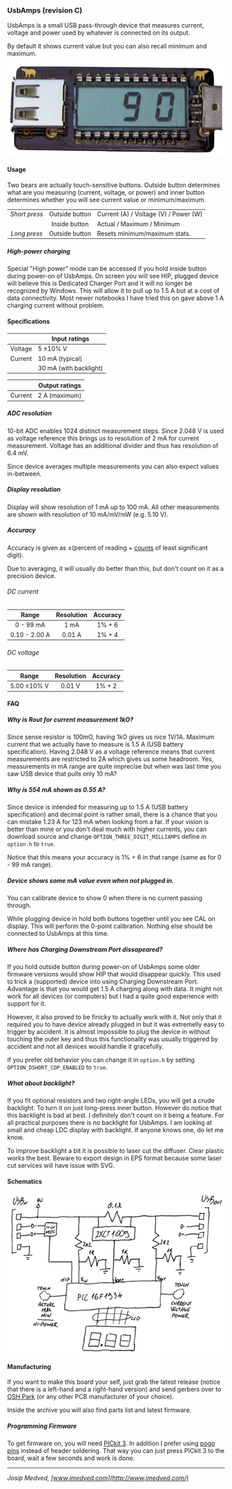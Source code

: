 ### UsbAmps (revision C) ###

UsbAmps is a small USB pass-through device that measures current, voltage and
power used by whatever is connected on its output.

By default it shows current value but you can also recall minimum and maximum.

![UsbAmps, revision C board](Wiki/C/Picture.jpg)


#### Usage ####

Two bears are actually touch-sensitive buttons. Outside button determines what
are you measuring (current, voltage, or power) and inner button determines
whether you will see current value or minimum/maximum.

|               |                |                                       |
|:-------------:|:--------------:|---------------------------------------|
| *Short press* | Outside button | Current (A) / Voltage (V) / Power (W) |
|               | Inside button  | Actual / Maximum / Minimum            |
| *Long press*  | Outside button | Resets minimum/maximum stats.         |


##### High-power charging #####

Special "High power" mode can be accessed if you hold inside button during
power-on of UsbAmps. On screen you will see HIP, plugged device will believe
this is Dedicated Charger Port and it will no longer be recognized by Windows.
This will allow it to pull up to 1.5 A but at a cost of data connectivity. Most
newer notebooks I have tried this on gave above 1 A charging current without
problem.


#### Specifications ####

|         | Input ratings            |
|---------|--------------------------|
| Voltage | 5 ±10% V                 |
| Current | 10 mA (typical)          |
|         | 30 mA (with backlight)   |

|         | Output ratings           |
|---------|--------------------------|
| Current | 2 A (maximum)            |


##### ADC resolution #####

10-bit ADC enables 1024 distinct measurement steps. Since 2.048 V is used as
voltage reference this brings us to resolution of 2 mA for current measurement.
Voltage has an additional divider and thus has resolution of 6.4 mV.

Since device averages multiple measurements you can also expect values
in-between.


##### Display resolution #####

Display will show resolution of 1 mA up to 100 mA. All other measurements are
shown with resolution of 10 mA/mV/mW (e.g. 5.10 V).


##### Accuracy #####

Accuracy is given as ±(percent of reading + [counts](http://www.youtube.com/watch?v=U4JFeU-o2kc)
of least significant digit).

Due to averaging, it will usually do better than this, but don't count on it as
a precision device.


###### DC current ######

| Range          | Resolution | Accuracy |
|:--------------:|:----------:|:--------:|
| 0 - 99 mA      | 1 mA       | 1% + 6   |
| 0.10 - 2.00 A  | 0.01 A     | 1% + 4   |


###### DC voltage ######

| Range          | Resolution | Accuracy |
|:--------------:|:----------:|:--------:|
| 5.00 ±10% V    | 0.01 V     | 1% + 2   |


#### FAQ ####

##### Why is Rout for current measurement 1kO? #####

Since sense resistor is 100mO, having 1kO gives us nice 1V/1A. Maximum current
that we actually have to measure is 1.5 A (USB battery specification). Having
2.048 V as a voltage reference means that current measurements are restricted
to 2A which gives us some headroom. Yes, measurements in mA range are quite
imprecise but when was last time you saw USB device that pulls only 10 mA?


##### Why is 554 mA shown as 0.55 A? #####

Since device is intended for measuring up to 1.5 A (USB battery specification)
and decimal point is rather small, there is a chance that you can mistake
1.23 A for 123 mA when looking from a far. If your vision is better than mine
or you don't deal much with higher currents, you can download source and change
`OPTION_THREE_DIGIT_MILLIAMPS` define in `option.h` to `true`.

Notice that this means your accuracy is 1% + 6 in that range (same as for
0 - 99 mA range).


##### Device shows some mA value even when not plugged in. #####

You can calibrate device to show 0 when there is no current passing through.

While plugging device in hold both buttons together until you see CAL on
display. This will perform the 0-point calibration. Nothing else should be
connected to UsbAmps at this time.


##### Where has Charging Downstream Port dissapeared? #####

If you hold outside button during power-on of UsbAmps some older firmware
versions would show HIP  that would disappear quickly. This used to trick a
(supported) device into using Charging Downstream Port. Advantage is that you
would get 1.5 A charging along with data. It might not work for all devices (or
computers) but I had a quite good experience with support for it.

However, it also proved to be finicky to actually work with it. Not only that
it required you to have device already plugged in but it was extremelly easy to
trigger by accident. It is almost impossible to plug the device in without
touching the outer key and thus this functionality was usually triggered by
accident and not all devices would handle it gracefully.

If you prefer old behavior you can change it in `option.h` by setting
`OPTION_DSHORT_CDP_ENABLED` to `true`.


##### What about backlight? #####

If you fit optional resistors and two right-angle LEDs, you will get a crude
backlight. To turn it on just long-press inner button. However do notice that
this backlight is bad at best. I definitely don't count on it being a feature.
For all practical purposes there is no backlight for UsbAmps. I am looking at
small and cheap LDC display with backlight. If anyone knows one, do let me
know.


To improve backlight a bit it is possible to laser cut the diffuser. Clear
plastic works the best. Beware to export design in EPS format because some
laser cut services will have issue with SVG.


#### Schematics ####

![UsbAmps, revision C schematics](Wiki/C/Schema.png)


#### Manufacturing ####

If you want to make this board your self, just grab the latest release (notice
that there is a left-hand and a right-hand version) and send gerbers over to
[OSH Park](http://oshpark.com/) (or any other PCB manufacturer of your choice).

Inside the archive you will also find parts list and latest firmware.


##### Programming Firmware #####

To get firmware on, you will need [PICkit 3](http://www.microchip.com/stellent/idcplg?IdcService=SS_GET_PAGE&nodeId=1406&dDocName=en538340&redirects=pickit3).
In addition I prefer using [pogo pins](http://www.jmedved.com/2012/04/pogo-pickit/)
instead of header soldering. That way you can just press PICkit 3 to the board,
wait a few seconds and work is done.

---

*Josip Medved, [www.jmedved.com](http://www.jmedved.com/)*
